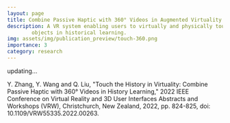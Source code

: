 ```yaml
---
layout: page
title: Combine Passive Haptic with 360° Videos in Augmented Virtuality
description: A VR system enabling users to virtually and physically touch
        objects in historical learning.
img: assets/img/publication_preview/touch-360.png
importance: 3
category: research
---
```


updating...

Y. Zhang, Y. Wang and Q. Liu, "Touch the History in Virtuality: Combine Passive Haptic with 360° Videos in History Learning," 2022 IEEE Conference on Virtual Reality and 3D User Interfaces Abstracts and Workshops (VRW), Christchurch, New Zealand, 2022, pp. 824-825, doi: 10.1109/VRW55335.2022.00263.
